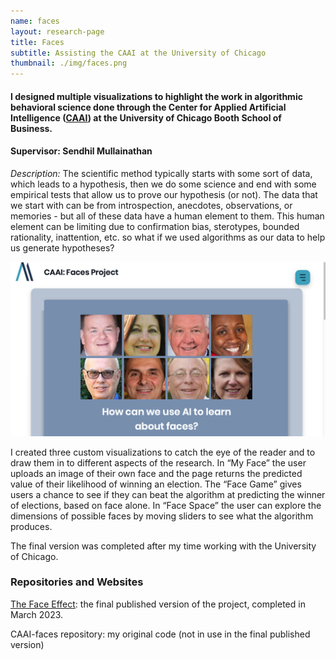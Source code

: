 ```yaml
---
name: faces
layout: research-page
title: Faces
subtitle: Assisting the CAAI at the University of Chicago
thumbnail: ./img/faces.png
---
```


#### I designed multiple visualizations to highlight the work in algorithmic behavioral science done through the Center for Applied Artificial Intelligence ([CAAI](https://www.chicagobooth.edu/research/center-for-applied-artificial-intelligence)) at the University of Chicago Booth School of Business.

#### **Supervisor: Sendhil Mullainathan**

*Description:* The scientific method typically starts with some sort of data, which leads to a hypothesis, then we do some science and end with some empirical tests that allow us to prove our hypothesis (or not). The data that we start with can be from introspection, anecdotes, observations, or memories - but all of these data have a human element to them. This human element can be limiting due to confirmation bias, sterotypes, bounded rationality, inattention, etc. so what if we used algorithms as our data to help us generate hypotheses?

![My old webpage for this project.](/research/img/faces.png)

I created three custom visualizations to catch the eye of the reader and to draw them in to different aspects of the research. In “My Face” the user uploads an image of their own face and the page returns the predicted value of their likelihood of winning an election. The “Face Game” gives users a chance to see if they can beat the algorithm at predicting the winner of elections, based on face alone. In “Face Space” the user can explore the dimensions of possible faces by moving sliders to see what the algorithm produces.

The final version was completed after my time working with the University of Chicago. 

### Repositories and Websites

[The Face Effect](https://faceeffect.ai/): the final published version of the project, completed in March 2023. 

CAAI-faces repository: my original code (not in use in the final published version)
